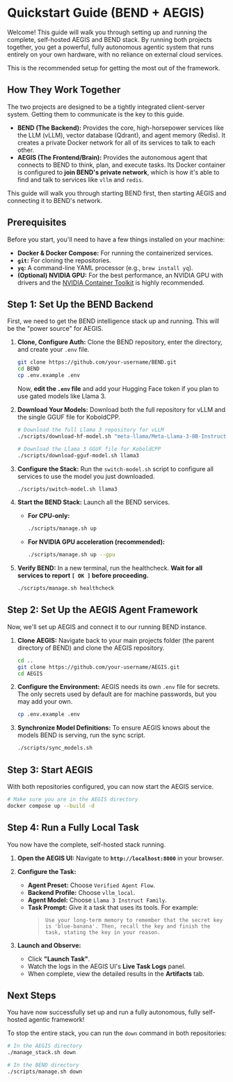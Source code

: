 # Quickstart Guide (BEND + AEGIS)

Welcome! This guide will walk you through setting up and running the complete, self-hosted AEGIS and BEND stack. By running both projects together, you get a powerful, fully autonomous agentic system that runs entirely on your own hardware, with no reliance on external cloud services.

This is the recommended setup for getting the most out of the framework.

## How They Work Together

The two projects are designed to be a tightly integrated client-server system. Getting them to communicate is the key to this guide.

-   **BEND (The Backend):** Provides the core, high-horsepower services like the LLM (vLLM), vector database (Qdrant), and agent memory (Redis). It creates a private Docker network for all of its services to talk to each other.
-   **AEGIS (The Frontend/Brain):** Provides the autonomous agent that connects to BEND to think, plan, and execute tasks. Its Docker container is configured to **join BEND's private network**, which is how it's able to find and talk to services like `vllm` and `redis`.

This guide will walk you through starting BEND first, then starting AEGIS and connecting it to BEND's network.

## Prerequisites

Before you start, you'll need to have a few things installed on your machine:

-   **Docker & Docker Compose:** For running the containerized services.
-   **`git`:** For cloning the repositories.
-   **`yq`:** A command-line YAML processor (e.g., `brew install yq`).
-   **(Optional) NVIDIA GPU:** For the best performance, an NVIDIA GPU with drivers and the [NVIDIA Container Toolkit](https://docs.nvidia.com/datacenter/cloud-native/container-toolkit/latest/install-guide.html) is highly recommended.

## Step 1: Set Up the BEND Backend

First, we need to get the BEND intelligence stack up and running. This will be the "power source" for AEGIS.

1.  **Clone, Configure Auth:**
    Clone the BEND repository, enter the directory, and create your `.env` file.
    ```bash
    git clone https://github.com/your-username/BEND.git
    cd BEND
    cp .env.example .env
    ```
    Now, **edit the `.env` file** and add your Hugging Face token if you plan to use gated models like Llama 3.

2.  **Download Your Models:**
    Download both the full repository for vLLM and the single GGUF file for KoboldCPP.
    ```bash
    # Download the full Llama 3 repository for vLLM
    ./scripts/download-hf-model.sh "meta-llama/Meta-Llama-3-8B-Instruct"

    # Download the Llama 3 GGUF file for KoboldCPP
    ./scripts/download-gguf-model.sh llama3
    ```

3.  **Configure the Stack:**
    Run the `switch-model.sh` script to configure all services to use the model you just downloaded.
    ```bash
    ./scripts/switch-model.sh llama3
    ```

4.  **Start the BEND Stack:**
    Launch all the BEND services.
    -   **For CPU-only:**
        ```bash
        ./scripts/manage.sh up
        ```
    -   **For NVIDIA GPU acceleration (recommended):**
        ```bash
        ./scripts/manage.sh up --gpu
        ```

5.  **Verify BEND:**
    In a new terminal, run the healthcheck. **Wait for all services to report `[ OK ]` before proceeding.**
    ```bash
    ./scripts/manage.sh healthcheck
    ```

## Step 2: Set Up the AEGIS Agent Framework

Now, we'll set up AEGIS and connect it to our running BEND instance.

1.  **Clone AEGIS:**
    Navigate back to your main projects folder (the parent directory of BEND) and clone the AEGIS repository.
    ```bash
    cd ..
    git clone https://github.com/your-username/AEGIS.git
    cd AEGIS
    ```

2.  **Configure the Environment:**
    AEGIS needs its own `.env` file for secrets. The only secrets used by default are for machine passwords, but you may add your own.
    ```bash
    cp .env.example .env
    ```

3.  **Synchronize Model Definitions:**
    To ensure AEGIS knows about the models BEND is serving, run the sync script.
    ```bash
    ./scripts/sync_models.sh
    ```

## Step 3: Start AEGIS

With both repositories configured, you can now start the AEGIS service.

```bash
# Make sure you are in the AEGIS directory
docker compose up --build -d
```

## Step 4: Run a Fully Local Task

You now have the complete, self-hosted stack running.

1.  **Open the AEGIS UI:**
    Navigate to **`http://localhost:8000`** in your browser.

2.  **Configure the Task:**
    -   **Agent Preset:** Choose `Verified Agent Flow`.
    -   **Backend Profile:** Choose `vllm_local`.
    -   **Agent Model:** Choose `Llama 3 Instruct Family`.
    -   **Task Prompt:** Give it a task that uses its tools. For example:
        > `Use your long-term memory to remember that the secret key is 'blue-banana'. Then, recall the key and finish the task, stating the key in your reason.`

3.  **Launch and Observe:**
    -   Click **"Launch Task"**.
    -   Watch the logs in the AEGIS UI's **Live Task Logs** panel.
    -   When complete, view the detailed results in the **Artifacts** tab.

## Next Steps

You have now successfully set up and run a fully autonomous, fully self-hosted agentic framework!

To stop the entire stack, you can run the `down` command in both repositories:
```bash
# In the AEGIS directory
./manage_stack.sh down

# In the BEND directory
./scripts/manage.sh down
```